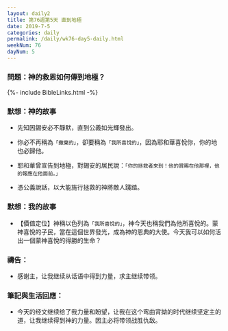 ```yaml
---
layout: daily2
title: 第76週第5天 直到地極
date: 2019-7-5
categories: daily
permalink: /daily/wk76-day5-daily.html
weekNum: 76
dayNum: 5
---
```


### 問題：神的救恩如何傳到地極？

{%- include BibleLinks.html -%}

### 默想：神的故事
+ 先知因錫安必不靜默，直到公義如光輝發出。

+ 你必不再稱為`「撇棄的」`，卻要稱為`「我所喜悅的」`，因為耶和華喜悅你，你的地也必歸他。

+ 耶和華曾宣告到地極，對錫安的居民說：`「你的拯救者來到！他的賞賜在他那裡，他的報應在他面前。」`

+ 憑公義說話，以大能施行拯救的神將敵人踐踏。


### 默想：我的故事
+ 【價值定位】神稱以色列為`「我所喜悅的」`，神今天也稱我們為他所喜悅的。蒙神喜悅的子民，當在這個世界發光，成為神的恩典的大使。今天我可以如何活出一個蒙神喜悅的得勝的生命？


### 禱告：

+ 感谢主，让我继续从话语中得到力量，求主继续带领。

### 筆記與生活回應：

+ 今天的经文继续给了我力量和盼望，让我在这个弯曲背拗的时代继续坚定主的道，让我继续得到神的力量。因主必将带领战胜仇敌。

